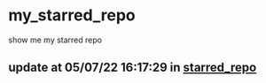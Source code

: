# my_starred_repo
show me my starred repo

update at 05/07/22 16:17:29 in [starred_repo](./index.html)
---

